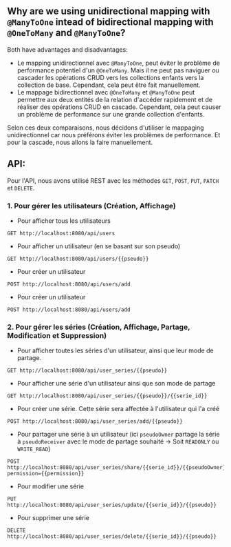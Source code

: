 ## Why are we using unidirectional mapping with `@ManyToOne` intead of bidirectional mapping with `@OneToMany` and `@ManyToOne`?
Both have advantages and disadvantages:
- Le mapping unidirectionnel avec `@ManyToOne`, peut éviter le problème de performance potentiel d'un `@OneToMany`. Mais il ne peut pas naviguer ou cascader les opérations CRUD vers les collections enfants vers la collection de base. Cependant, cela peut être fait manuellement.
- Le mappage bidirectionnel avec `@OneToMany` et `@ManyToOne` peut permettre aux deux entités de la relation d'accéder rapidement et de réaliser des opérations CRUD en cascade. Cependant, cela peut causer un problème de performance sur une grande collection d'enfants.

Selon ces deux comparaisons, nous décidons d'utiliser le mappaging unidirectionnel car nous préférons éviter les problèmes de performance. Et pour la cascade, nous allons la faire manuellement.

## API:
Pour l'API, nous avons utilisé REST avec les méthodes `GET`, `POST`, `PUT`, `PATCH` et `DELETE`.
### 1. Pour gérer les utilisateurs (Création, Affichage) 
- Pour afficher tous les utilisateurs
```http request
GET http://localhost:8080/api/users
```
- Pour afficher un utilisateur (en se basant sur son pseudo)
```http request
GET http://localhost:8080/api/users/{{pseudo}}
```
- Pour créer un utilisateur
```http request
POST http://localhost:8080/api/users/add
```
- Pour créer un utilisateur
```http request
POST http://localhost:8080/api/users/add
```
### 2. Pour gérer les séries (Création, Affichage, Partage, Modification et Suppression)
- Pour afficher toutes les séries d'un utilisateur, ainsi que leur mode de partage.
```http request
GET http://localhost:8080/api/user_series/{{pseudo}}
```
- Pour afficher une série d'un utilisateur ainsi que son mode de partage
```http request
GET http://localhost:8080/api/user_series/{{pseudo}}/{{serie_id}}
```
- Pour créer une série. Cette série sera affectée à l'utilisateur qui l'a créé
```http request
POST http://localhost:8080/api/user_series/add/{{pseudo}}
```
- Pour partager une série à un utilisateur (ici `pseudoOwner` partage la série à `pseudoReceiver` avec le mode de partage souhaité -> Soit `READONLY` ou `WRITE_READ`)
```http request
POST http://localhost:8080/api/user_series/share/{{serie_id}}/{{pseudoOwner}}/{{pseudoReceiver}}?permission={{permission}}
```
- Pour modifier une série
```http request
PUT http://localhost:8080/api/user_series/update/{{serie_id}}/{{pseudo}}
```
- Pour supprimer une série
```http request
DELETE http://localhost:8080/api/user_series/delete/{{serie_id}}/{{pseudo}}
```